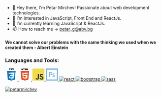 - 👋 Hey there, I'm Petar Mirchev! Passionate about web development technologies.
- 👀 I’m interested in JavaScript, Front End and ReactJs.
- 🌱 I’m currently learning JavaScript & ReactJs.
- 📫 How to reach me -> petar_g@abv.bg
<!-- - 💞️ I’m looking to collaborate on ... -->

<!---
PetarMirchev/PetarMirchev is a ✨ special ✨ repository because its `README.md` (this file) appears on your GitHub profile.
You can click the Preview link to take a look at your changes.
--->
<h4 align="left" >We cannot solve our problems with the same thinking we used when we created them - Albert Einstein</h4>

<h3 align="left">Languages and Tools:</h3>
<p align="left"><a href="https://www.w3schools.com/css/" target="_blank" rel="noreferrer"> <img src="https://raw.githubusercontent.com/devicons/devicon/master/icons/css3/css3-original-wordmark.svg" alt="css3" width="40" height="40"/> </a> <a href="https://www.w3.org/html/" target="_blank" rel="noreferrer"> <img src="https://raw.githubusercontent.com/devicons/devicon/master/icons/html5/html5-original-wordmark.svg" alt="html5" width="40" height="40"/> </a> <a href="https://developer.mozilla.org/en-US/docs/Web/JavaScript" target="_blank" rel="noreferrer"> <img src="https://raw.githubusercontent.com/devicons/devicon/master/icons/javascript/javascript-original.svg" alt="javascript" width="40" height="40"/> </a> <a href="https://www.photoshop.com/en" target="_blank" rel="noreferrer"> <img src="https://raw.githubusercontent.com/devicons/devicon/master/icons/photoshop/photoshop-line.svg" alt="photoshop" width="40" height="40"/> </a> <a href="https://reactjs.org/" target="_blank" rel="noreferrer"> <a href="https://reactjs.org/" target="_blank" rel="noreferrer"> <img src="https://www.svgrepo.com/show/303500/react-1-logo.svg" alt="react" width="40" height="40"/> </a> <a href="https://getbootstrap.com/" target="_blank" rel="noreferrer"> <img src="https://cdn.freebiesupply.com/logos/large/2x/bootstrap-4-logo-png-transparent.png" alt="bootstrap" width="40" height="40"/> </a> <a href="https://sass-lang.com/" target="_blank" rel="noreferrer"> <img src="https://www.seekpng.com/png/detail/377-3772047_sass-logo.png" alt="sass" width="40" height="40"/>
  
  
  <!-- <a href="https://www.mysql.com/" target="_blank" rel="noreferrer"> <img src="https://raw.githubusercontent.com/devicons/devicon/master/icons/mysql/mysql-original-wordmark.svg" alt="mysql" width="40" height="40"/> </a>  -->
  
 <!-- <a href="https://firebase.google.com/" target="_blank" rel="noreferrer"> <img src="https://www.vectorlogo.zone/logos/firebase/firebase-icon.svg" alt="firebase" width="40" height="40"/> </a>  -->
  
  <!-- <a href="https://www.java.com" target="_blank" rel="noreferrer"> <img src="https://raw.githubusercontent.com/devicons/devicon/master/icons/java/java-original.svg" alt="java" width="40" height="40"/> </a> -->
<p/>

  
  <p><img align="center" src="https://github-readme-stats.vercel.app/api/top-langs?username=petarmirchev&show_icons=true&locale=en&layout=compact" alt="petarmirchev" /></p>
